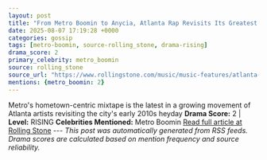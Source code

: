 ```yaml
---
layout: post
title: "From Metro Boomin to Anycia, Atlanta Rap Revisits Its Greatest Eras"
date: 2025-08-07 17:19:28 +0000
categories: gossip
tags: [metro-boomin, source-rolling_stone, drama-rising]
drama_score: 2
primary_celebrity: metro_boomin
source: rolling_stone
source_url: "https://www.rollingstone.com/music/music-features/atlanta-rap-revisits-its-greatest-eras-1235402669/"
mentions: {metro_boomin: 2}
---
```


Metro's hometown-centric mixtape is the latest in a growing movement of Atlanta artists revisiting the city's early 2010s heyday **Drama Score:** 2 | **Level:** RISING **Celebrities Mentioned:** Metro Boomin [Read full article at Rolling Stone](https://www.rollingstone.com/music/music-features/atlanta-rap-revisits-its-greatest-eras-1235402669/) --- *This post was automatically generated from RSS feeds. Drama scores are calculated based on mention frequency and source reliability.*